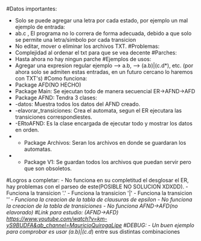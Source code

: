 #Datos importantes:
- Solo se puede agregar una letra por cada estado, por ejemplo un mal ejemplo de entrada:
- ab.c , El programa no lo correra de forma adecuada, debido a que solo se permite una letra/simbolo por cada transicion
- No editar, mover o eliminar los archivos TXT.
#Problemas:
- Complejidad al ordenar el txt para que se vea decente
#Parches: 
- Hasta ahora no hay ningun parche
#Ejemplos de usos:
- Agregar una expresion regular ejemplo --> a.b, --> (a.b)|(c.d*), etc. (por ahora solo se admiten estas entradas, en un futuro cercano lo haremos con TXT's)
#Como funciona: 
- Package AFD(NO HECHO)
- Package Main: Se ejecutan todo de manera secuencial ER->AFND->AFD
- Package AFND: Tendra 3 clases:
- -datos: Muestra todos los datos del AFND creado.
- -elavorar_transiciones: Crea el automata, segun el ER ejecutara las transiciones correspondiestes.
- -ERtoAFND: Es la clase encargada de ejecutar todo y mostrar los datos en orden.
- - Package Archivos: Seran los archivos en donde se guardaran los automatas.
- - Package V1: Se guardan todos los archivos que puedan servir pero que son obsoletos.

#Logros a completar:
    - No funciona en su completitud el desglosar el ER, hay problemas con el parseo de este(POSIBLE NO SOLUCION XDXDD).
    - Funciona la transicion '.'
    - Funciona la transicion '|'
    - Funciona la transicion '*'
    - Funciona la creacion de la tabla de clausuras de epsilon
    - No funciona la creacion de la tabla de transiciones
    - No funciona AFND->AFD(no elavorado)
#Link para estudio:
	(AFND->AFD) https://www.youtube.com/watch?v=km-yS9BUDFA&ab_channel=MauricioQuirogaLipe
#DEBUG: 
    - Un buen ejemplo para comprobar es usar (a.b)|(c.d*) entre sus distintas combinaciones
        
